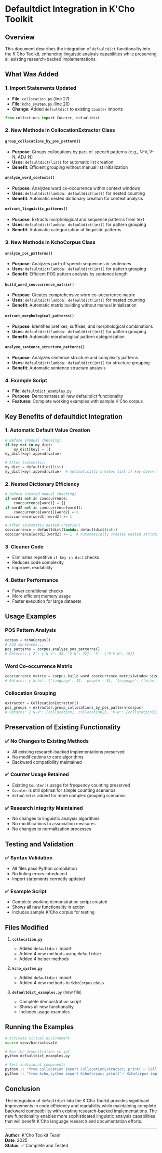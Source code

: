 # Defaultdict Integration in K'Cho Toolkit

## Overview

This document describes the integration of `defaultdict` functionality into the K'Cho Toolkit, enhancing linguistic analysis capabilities while preserving all existing research-backed implementations.

## What Was Added

### 1. Import Statements Updated
- **File**: `collocation.py` (line 27)
- **File**: `kcho_system.py` (line 20)
- **Change**: Added `defaultdict` to existing `Counter` imports

```python
from collections import Counter, defaultdict
```

### 2. New Methods in CollocationExtractor Class

#### `group_collocations_by_pos_pattern()`
- **Purpose**: Groups collocations by part-of-speech patterns (e.g., N-V, V-N, ADJ-N)
- **Uses**: `defaultdict(list)` for automatic list creation
- **Benefit**: Efficient grouping without manual list initialization

#### `analyze_word_contexts()`
- **Purpose**: Analyzes word co-occurrence within context windows
- **Uses**: `defaultdict(lambda: defaultdict(int))` for nested counting
- **Benefit**: Automatic nested dictionary creation for context analysis

#### `extract_linguistic_patterns()`
- **Purpose**: Extracts morphological and sequence patterns from text
- **Uses**: `defaultdict(lambda: defaultdict(int))` for pattern grouping
- **Benefit**: Automatic categorization of linguistic patterns

### 3. New Methods in KchoCorpus Class

#### `analyze_pos_patterns()`
- **Purpose**: Analyzes part-of-speech sequences in sentences
- **Uses**: `defaultdict(lambda: defaultdict(int))` for pattern grouping
- **Benefit**: Efficient POS pattern analysis by sentence length

#### `build_word_cooccurrence_matrix()`
- **Purpose**: Creates comprehensive word co-occurrence matrix
- **Uses**: `defaultdict(lambda: defaultdict(int))` for nested counting
- **Benefit**: Automatic matrix building without manual initialization

#### `extract_morphological_patterns()`
- **Purpose**: Identifies prefixes, suffixes, and morphological combinations
- **Uses**: `defaultdict(lambda: defaultdict(int))` for pattern grouping
- **Benefit**: Automatic morphological pattern categorization

#### `analyze_sentence_structure_patterns()`
- **Purpose**: Analyzes sentence structure and complexity patterns
- **Uses**: `defaultdict(lambda: defaultdict(int))` for structure grouping
- **Benefit**: Automatic sentence structure analysis

### 4. Example Script
- **File**: `defaultdict_examples.py`
- **Purpose**: Demonstrates all new defaultdict functionality
- **Features**: Complete working examples with sample K'Cho corpus

## Key Benefits of defaultdict Integration

### 1. **Automatic Default Value Creation**
```python
# Before (manual checking)
if key not in my_dict:
    my_dict[key] = []
my_dict[key].append(value)

# After (automatic)
my_dict = defaultdict(list)
my_dict[key].append(value)  # Automatically creates list if key doesn't exist
```

### 2. **Nested Dictionary Efficiency**
```python
# Before (nested manual checking)
if word1 not in cooccurrence:
    cooccurrence[word1] = {}
if word2 not in cooccurrence[word1]:
    cooccurrence[word1][word2] = 0
cooccurrence[word1][word2] += 1

# After (automatic nested creation)
cooccurrence = defaultdict(lambda: defaultdict(int))
cooccurrence[word1][word2] += 1  # Automatically creates nested structure
```

### 3. **Cleaner Code**
- Eliminates repetitive `if key in dict` checks
- Reduces code complexity
- Improves readability

### 4. **Better Performance**
- Fewer conditional checks
- More efficient memory usage
- Faster execution for large datasets

## Usage Examples

### POS Pattern Analysis
```python
corpus = KchoCorpus()
# Add sentences...
pos_patterns = corpus.analyze_pos_patterns()
# Returns: {'2': {'N-V': 45, 'V-N': 32}, '3': {'N-V-N': 15}}
```

### Word Co-occurrence Matrix
```python
cooccurrence_matrix = corpus.build_word_cooccurrence_matrix(window_size=5)
# Returns: {'kcho': {'language': 15, 'people': 8}, 'language': {'kcho': 15}}
```

### Collocation Grouping
```python
extractor = CollocationExtractor()
pos_groups = extractor.group_collocations_by_pos_pattern(corpus)
# Returns: {'N-V': [collocation1, collocation2], 'V-N': [collocation3]}
```

## Preservation of Existing Functionality

### ✅ **No Changes to Existing Methods**
- All existing research-backed implementations preserved
- No modifications to core algorithms
- Backward compatibility maintained

### ✅ **Counter Usage Retained**
- Existing `Counter()` usage for frequency counting preserved
- `Counter` is still optimal for simple counting scenarios
- `defaultdict` added for more complex grouping scenarios

### ✅ **Research Integrity Maintained**
- No changes to linguistic analysis algorithms
- No modifications to association measures
- No changes to normalization processes

## Testing and Validation

### ✅ **Syntax Validation**
- All files pass Python compilation
- No linting errors introduced
- Import statements correctly updated

### ✅ **Example Script**
- Complete working demonstration script created
- Shows all new functionality in action
- Includes sample K'Cho corpus for testing

## Files Modified

1. **`collocation.py`**
   - Added `defaultdict` import
   - Added 4 new methods using `defaultdict`
   - Added 4 helper methods

2. **`kcho_system.py`**
   - Added `defaultdict` import
   - Added 4 new methods to `KchoCorpus` class

3. **`defaultdict_examples.py`** (new file)
   - Complete demonstration script
   - Shows all new functionality
   - Includes usage examples

## Running the Examples

```bash
# Activate virtual environment
source venv/bin/activate

# Run the demonstration script
python defaultdict_examples.py

# Test individual components
python -c "from collocation import CollocationExtractor; print('✅ CollocationExtractor imports successfully')"
python -c "from kcho_system import KchoCorpus; print('✅ KchoCorpus imports successfully')"
```

## Conclusion

The integration of `defaultdict` into the K'Cho Toolkit provides significant improvements in code efficiency and readability while maintaining complete backward compatibility with existing research-backed implementations. The new functionality enables more sophisticated linguistic analysis capabilities that will benefit K'Cho language research and documentation efforts.

---

**Author**: K'Cho Toolkit Team  
**Date**: 2025  
**Status**: ✅ Complete and Tested
